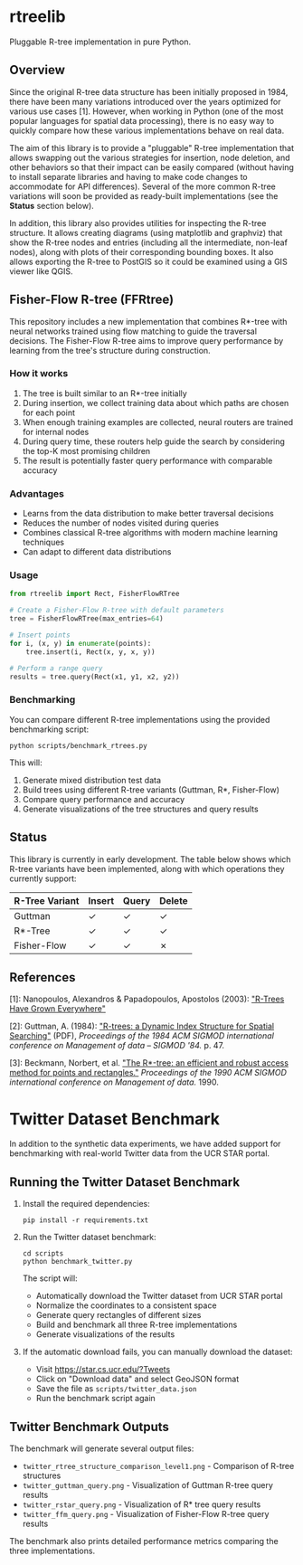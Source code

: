 # rtreelib

Pluggable R-tree implementation in pure Python.

## Overview

Since the original R-tree data structure has been initially proposed in 1984, there have been
many variations introduced over the years optimized for various use cases [1]. However, when
working in Python (one of the most popular languages for spatial data processing), there is
no easy way to quickly compare how these various implementations behave on real data.

The aim of this library is to provide a "pluggable" R-tree implementation that allows swapping
out the various strategies for insertion, node deletion, and other behaviors so that their
impact can be easily compared (without having to install separate libraries and having to
make code changes to accommodate for API differences). Several of the more common R-tree
variations will soon be provided as ready-built implementations (see the **Status** section below).

In addition, this library also provides utilities for inspecting the R-tree structure. It allows creating diagrams (using matplotlib and graphviz) that show the R-tree nodes and entries (including all the intermediate, non-leaf nodes), along with plots of their corresponding bounding boxes. It also allows exporting the R-tree to PostGIS so it could be examined using a GIS viewer like QGIS.

## Fisher-Flow R-tree (FFRtree)

This repository includes a new implementation that combines R*-tree with neural networks trained using flow matching to guide the traversal decisions. The Fisher-Flow R-tree aims to improve query performance by learning from the tree's structure during construction.

### How it works

1. The tree is built similar to an R*-tree initially
2. During insertion, we collect training data about which paths are chosen for each point
3. When enough training examples are collected, neural routers are trained for internal nodes
4. During query time, these routers help guide the search by considering the top-K most promising children
5. The result is potentially faster query performance with comparable accuracy

### Advantages

- Learns from the data distribution to make better traversal decisions
- Reduces the number of nodes visited during queries
- Combines classical R-tree algorithms with modern machine learning techniques
- Can adapt to different data distributions

### Usage

```python
from rtreelib import Rect, FisherFlowRTree

# Create a Fisher-Flow R-tree with default parameters
tree = FisherFlowRTree(max_entries=64)

# Insert points
for i, (x, y) in enumerate(points):
    tree.insert(i, Rect(x, y, x, y))

# Perform a range query
results = tree.query(Rect(x1, y1, x2, y2))
```

### Benchmarking

You can compare different R-tree implementations using the provided benchmarking script:

```
python scripts/benchmark_rtrees.py
```

This will:
1. Generate mixed distribution test data
2. Build trees using different R-tree variants (Guttman, R*, Fisher-Flow)
3. Compare query performance and accuracy
4. Generate visualizations of the tree structures and query results

## Status

This library is currently in early development. The table below shows which R-tree variants have been implemented, along with which operations they currently support:

| R-Tree Variant | Insert | Query | Delete |
|----------------|--------|-------|--------|
| Guttman        | ✓      | ✓     | ✓      |
| R*-Tree        | ✓      | ✓     | ✓      |
| Fisher-Flow    | ✓      | ✓     | ✗      |

## References

[1]: Nanopoulos, Alexandros & Papadopoulos, Apostolos (2003):
["R-Trees Have Grown Everywhere"](https://pdfs.semanticscholar.org/4e07/e800fe71505fbad686b08334abb49d41fcda.pdf)

[2]:  Guttman, A. (1984):
["R-trees: a Dynamic Index Structure for Spatial Searching"](http://www-db.deis.unibo.it/courses/SI-LS/papers/Gut84.pdf)
(PDF), *Proceedings of the 1984 ACM SIGMOD international conference on Management of data – SIGMOD
'84.* p. 47.

[3]: Beckmann, Norbert, et al.
["The R*-tree: an efficient and robust access method for points and rectangles."](https://infolab.usc.edu/csci599/Fall2001/paper/rstar-tree.pdf)
*Proceedings of the 1990 ACM SIGMOD international conference on Management of data.* 1990.

# Twitter Dataset Benchmark

In addition to the synthetic data experiments, we have added support for benchmarking with real-world Twitter data from the UCR STAR portal.

## Running the Twitter Dataset Benchmark

1. Install the required dependencies:
   ```
   pip install -r requirements.txt
   ```

2. Run the Twitter dataset benchmark:
   ```
   cd scripts
   python benchmark_twitter.py
   ```

   The script will:
   - Automatically download the Twitter dataset from UCR STAR portal
   - Normalize the coordinates to a consistent space
   - Generate query rectangles of different sizes
   - Build and benchmark all three R-tree implementations
   - Generate visualizations of the results

3. If the automatic download fails, you can manually download the dataset:
   - Visit https://star.cs.ucr.edu/?Tweets
   - Click on "Download data" and select GeoJSON format
   - Save the file as `scripts/twitter_data.json`
   - Run the benchmark script again

## Twitter Benchmark Outputs

The benchmark will generate several output files:
- `twitter_rtree_structure_comparison_level1.png` - Comparison of R-tree structures
- `twitter_guttman_query.png` - Visualization of Guttman R-tree query results
- `twitter_rstar_query.png` - Visualization of R* tree query results
- `twitter_ffm_query.png` - Visualization of Fisher-Flow R-tree query results

The benchmark also prints detailed performance metrics comparing the three implementations.

